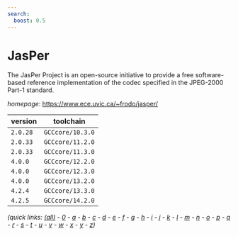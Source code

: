 ```yaml
---
search:
  boost: 0.5
---
```

# JasPer

The JasPer Project is an open-source initiative to provide a free  software-based reference implementation of the codec specified in  the JPEG-2000 Part-1 standard.

*homepage*: <https://www.ece.uvic.ca/~frodo/jasper/>

version | toolchain
--------|----------
``2.0.28`` | ``GCCcore/10.3.0``
``2.0.33`` | ``GCCcore/11.2.0``
``2.0.33`` | ``GCCcore/11.3.0``
``4.0.0`` | ``GCCcore/12.2.0``
``4.0.0`` | ``GCCcore/12.3.0``
``4.0.0`` | ``GCCcore/13.2.0``
``4.2.4`` | ``GCCcore/13.3.0``
``4.2.5`` | ``GCCcore/14.2.0``


*(quick links: [(all)](../index.md) - [0](../0/index.md) - [a](../a/index.md) - [b](../b/index.md) - [c](../c/index.md) - [d](../d/index.md) - [e](../e/index.md) - [f](../f/index.md) - [g](../g/index.md) - [h](../h/index.md) - [i](../i/index.md) - [j](../j/index.md) - [k](../k/index.md) - [l](../l/index.md) - [m](../m/index.md) - [n](../n/index.md) - [o](../o/index.md) - [p](../p/index.md) - [q](../q/index.md) - [r](../r/index.md) - [s](../s/index.md) - [t](../t/index.md) - [u](../u/index.md) - [v](../v/index.md) - [w](../w/index.md) - [x](../x/index.md) - [y](../y/index.md) - [z](../z/index.md))*

